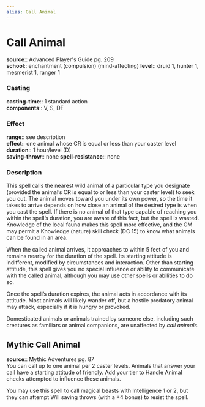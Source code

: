 ```yaml
---
alias: Call Animal
---
```


# Call Animal 

**source**:: Advanced Player's Guide pg. 209  
**school**:: enchantment (compulsion) (mind-affecting)
**level**:: druid 1, hunter 1, mesmerist 1, ranger 1

### Casting 

**casting-time**:: 1 standard action  
**components**:: V, S, DF

### Effect 

**range**:: see description  
**effect**:: one animal whose CR is equal or less than your caster level  
**duration**:: 1 hour/level (D)  
**saving-throw**:: none
**spell-resistance**:: none

### Description 

This spell calls the nearest wild animal of a particular type you designate (provided the animal’s CR is equal to or less than your caster level) to seek you out. The animal moves toward you under its own power, so the time it takes to arrive depends on how close an animal of the desired type is when you cast the spell. If there is no animal of that type capable of reaching you within the spell’s duration, you are aware of this fact, but the spell is wasted. Knowledge of the local fauna makes this spell more effective, and the GM may permit a Knowledge (nature) skill check (DC 15) to know what animals can be found in an area.  
  
When the called animal arrives, it approaches to within 5 feet of you and remains nearby for the duration of the spell. Its starting attitude is indifferent, modified by circumstances and interaction. Other than starting attitude, this spell gives you no special influence or ability to communicate with the called animal, although you may use other spells or abilities to do so.  
  
Once the spell’s duration expires, the animal acts in accordance with its attitude. Most animals will likely wander off, but a hostile predatory animal may attack, especially if it is hungry or provoked.  
  
Domesticated animals or animals trained by someone else, including such creatures as familiars or animal companions, are unaffected by *call animals*.

## Mythic Call Animal 

**source**:: Mythic Adventures pg. 87  
You can call up to one animal per 2 caster levels. Animals that answer your call have a starting attitude of friendly. Add your tier to Handle Animal checks attempted to influence these animals.  
  
You may use this spell to call magical beasts with Intelligence 1 or 2, but they can attempt Will saving throws (with a +4 bonus) to resist the spell.
